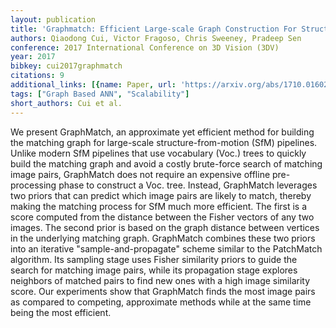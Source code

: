 ```yaml
---
layout: publication
title: 'Graphmatch: Efficient Large-scale Graph Construction For Structure From Motion'
authors: Qiaodong Cui, Victor Fragoso, Chris Sweeney, Pradeep Sen
conference: 2017 International Conference on 3D Vision (3DV)
year: 2017
bibkey: cui2017graphmatch
citations: 9
additional_links: [{name: Paper, url: 'https://arxiv.org/abs/1710.01602'}]
tags: ["Graph Based ANN", "Scalability"]
short_authors: Cui et al.
---
```

We present GraphMatch, an approximate yet efficient method for building the
matching graph for large-scale structure-from-motion (SfM) pipelines. Unlike
modern SfM pipelines that use vocabulary (Voc.) trees to quickly build the
matching graph and avoid a costly brute-force search of matching image pairs,
GraphMatch does not require an expensive offline pre-processing phase to
construct a Voc. tree. Instead, GraphMatch leverages two priors that can
predict which image pairs are likely to match, thereby making the matching
process for SfM much more efficient. The first is a score computed from the
distance between the Fisher vectors of any two images. The second prior is
based on the graph distance between vertices in the underlying matching graph.
GraphMatch combines these two priors into an iterative "sample-and-propagate"
scheme similar to the PatchMatch algorithm. Its sampling stage uses Fisher
similarity priors to guide the search for matching image pairs, while its
propagation stage explores neighbors of matched pairs to find new ones with a
high image similarity score. Our experiments show that GraphMatch finds the
most image pairs as compared to competing, approximate methods while at the
same time being the most efficient.